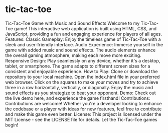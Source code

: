 # tic-tac-toe
 Tic-Tac-Toe Game with Music and Sound Effects Welcome to my Tic-Tac-Toe game! This interactive web application is built using HTML, CSS, and JavaScript, providing a fun and engaging experience for players of all ages.  Features: Classic Gameplay: Enjoy the timeless game of Tic-Tac-Toe with a sleek and user-friendly interface.  Audio Experience: Immerse yourself in the game with added music and sound effects. The audio elements enhance the overall gaming atmosphere, making each move more exciting.  Responsive Design: Play seamlessly on any device, whether it's a desktop, tablet, or smartphone. The game adapts to different screen sizes for a consistent and enjoyable experience.  How to Play: Clone or download the repository to your local machine. Open the index.html file in your preferred web browser. Click on the squares to make your moves and try to achieve three in a row horizontally, vertically, or diagonally. Enjoy the music and sound effects as you strategize to beat your opponent. Demo: Check out the live demo here, and experience the game firsthand!  Contributions: Contributions are welcome! Whether you're a developer looking to enhance the codebase or a player with ideas for new features, feel free to contribute and make this game even better.  License: This project is licensed under the MIT License - see the LICENSE file for details.  Let the Tic-Tac-Toe games begin!
